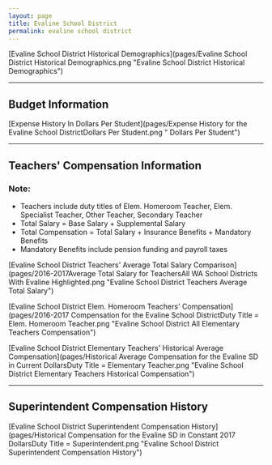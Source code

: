 ```yaml
---
layout: page
title: Evaline School District
permalink: evaline school district
---
```



[Evaline School District Historical Demographics](pages/Evaline School District Historical Demographics.png "Evaline School District Historical Demographics")

___

## Budget Information

[Expense History In Dollars Per Student](pages/Expense History for the Evaline School DistrictDollars Per Student.png " Dollars Per Student")


___

## Teachers' Compensation Information
### Note:
- Teachers include duty titles of Elem. Homeroom Teacher, Elem. Specialist Teacher, Other Teacher, Secondary Teacher
- Total Salary = Base Salary + Supplemental Salary
- Total Compensation = Total Salary + Insurance Benefits + Mandatory Benefits
- Mandatory Benefits include pension funding and payroll taxes

[Evaline School District Teachers' Average Total Salary Comparison](pages/2016-2017Average Total Salary for TeachersAll WA School Districts With Evaline Highlighted.png "Evaline School District Teachers Average Total Salary")

[Evaline School District Elem. Homeroom Teachers' Compensation](pages/2016-2017 Compensation for the Evaline School DistrictDuty Title = Elem. Homeroom Teacher.png "Evaline School District All Elementary Teachers Compensation")

[Evaline School District Elementary Teachers' Historical Average Compensation](pages/Historical Average Compensation for the Evaline SD in Current DollarsDuty Title = Elementary Teacher.png "Evaline School District Elementary Teachers Historical Compensation")


___

## Superintendent Compensation History

[Evaline School District Superintendent Compensation History](pages/Historical Compensation for the Evaline SD in Constant 2017 DollarsDuty Title = Superintendent.png "Evaline School District Superintendent Compensation History")

